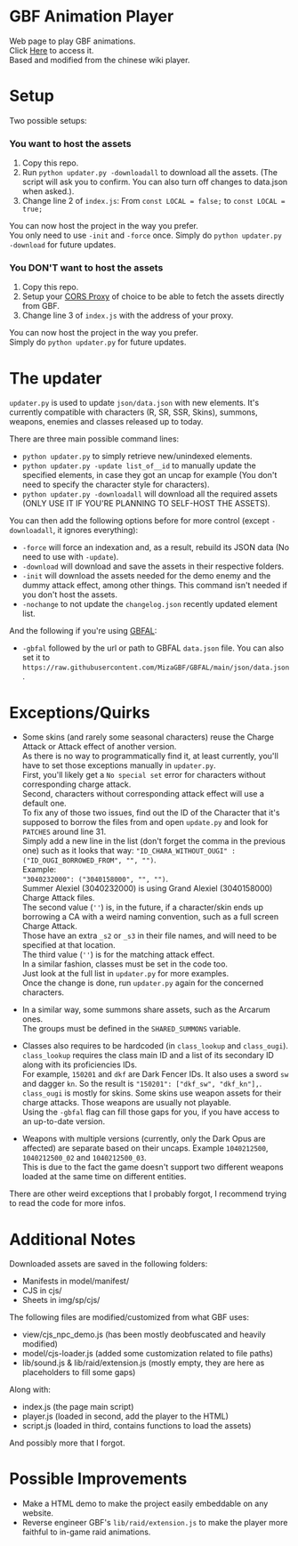 # GBF Animation Player  
Web page to play GBF animations.  
Click [Here](https://mizagbf.github.io/GBFAP) to access it.  
Based and modified from the chinese wiki player.  
  
# Setup  
Two possible setups:  
  
### You want to host the assets  
1. Copy this repo.  
2. Run `python updater.py -downloadall` to download all the assets. (The script will ask you to confirm. You can also turn off changes to data.json when asked.).  
3. Change line 2 of `index.js`: From `const LOCAL = false;` to `const LOCAL = true;`  
  
You can now host the project in the way you prefer.  
You only need to use `-init` and `-force` once. Simply do `python updater.py -download` for future updates.  
  
### You DON'T want to host the assets  
1. Copy this repo.  
2. Setup your [CORS Proxy](https://github.com/Rob--W/cors-anywhere) of choice to be able to fetch the assets directly from GBF.  
3. Change line 3 of `index.js` with the address of your proxy.  
  
You can now host the project in the way you prefer.  
Simply do `python updater.py` for future updates.  
  
# The updater  
`updater.py` is used to update `json/data.json` with new elements.
It's currently compatible with characters (R, SR, SSR, Skins), summons, weapons, enemies and classes released up to today.  
  
There are three main possible command lines:
* `python updater.py` to simply retrieve new/unindexed elements.  
* `python updater.py -update list_of__id` to manually update the specified elements, in case they got an uncap for example (You don't need to specify the character style for characters).  
* `python updater.py -downloadall` will download all the required assets (ONLY USE IT IF YOU'RE PLANNING TO SELF-HOST THE ASSETS).  
  
You can then add the following options before for more control (except `-downloadall`, it ignores everything):
* `-force` will force an indexation and, as a result, rebuild its JSON data (No need to use with `-update`).  
* `-download` will download and save the assets in their respective folders.  
* `-init` will download the assets needed for the demo enemy and the dummy attack effect, among other things. This command isn't needed if you don't host the assets.  
* `-nochange` to not update the `changelog.json` recently updated element list.  
  
And the following if you're using [GBFAL](https://github.com/MizaGBF/GBFAL):
* `-gbfal` followed by the url or path to GBFAL `data.json` file. You can also set it to `https://raw.githubusercontent.com/MizaGBF/GBFAL/main/json/data.json`.  

  
# Exceptions/Quirks  
* Some skins (and rarely some seasonal characters) reuse the Charge Attack or Attack effect of another version.  
As there is no way to programmatically find it, at least currently, you'll have to set those exceptions manually in `updater.py`.  
First, you'll likely get a `No special set` error for characters without corresponding charge attack.  
Second, characters without corresponding attack effect will use a default one.  
To fix any of those two issues, find out the ID of the Character that it's supposed to borrow the files from and open `update.py` and look for `PATCHES` around line 31.  
Simply add a new line in the list (don't forget the comma in the previous one) such as it looks that way:
`"ID_CHARA_WITHOUT_OUGI" : ("ID_OUGI_BORROWED_FROM", "", "")`.  
Example:  
`"3040232000": ("3040158000", "", "")`.  
Summer Alexiel (3040232000) is using Grand Alexiel (3040158000) Charge Attack files.  
The second value (`''`) is, in the future, if a character/skin ends up borrowing a CA with a weird naming convention, such as a full screen Charge Attack.  
Those have an extra `_s2` or `_s3` in their file names, and will need to be specified at that location.  
The third value (`''`) is for the matching attack effect.  
In a similar fashion, classes must be set in the code too.  
Just look at the full list in `updater.py` for more examples.  
Once the change is done, run `updater.py` again for the concerned characters.  
  
* In a similar way, some summons share assets, such as the Arcarum ones.  
The groups must be defined in the `SHARED_SUMMONS` variable.  
  
* Classes also requires to be hardcoded (in `class_lookup` and `class_ougi`).  
`class_lookup` requires the class main ID and a list of its secondary ID along with its proficiencies IDs.  
For example, `150201` and `dkf` are Dark Fencer IDs. It also uses a sword `sw` and dagger `kn`. So the result is `"150201": ["dkf_sw", "dkf_kn"],`.  
`class_ougi` is mostly for skins. Some skins use weapon assets for their charge attacks. Those weapons are usually not playable.  
Using the `-gbfal` flag can fill those gaps for you, if you have access to an up-to-date version.  
  
* Weapons with multiple versions (currently, only the Dark Opus are affected) are separate based on their uncaps. Example `1040212500`, `1040212500_02` and `1040212500_03`.  
This is due to the fact the game doesn't support two different weapons loaded at the same time on different entities.  
  
There are other weird exceptions that I probably forgot, I recommend trying to read the code for more infos.  
  
# Additional Notes  
Downloaded assets are saved in the following folders:  
* Manifests in model/manifest/
* CJS in cjs/
* Sheets in img/sp/cjs/
  
The following files are modified/customized from what GBF uses:  
* view/cjs_npc_demo.js (has been mostly deobfuscated and heavily modified)  
* model/cjs-loader.js (added some customization related to file paths)   
* lib/sound.js & lib/raid/extension.js (mostly empty, they are here as placeholders to fill some gaps)  
  
Along with:  
* index.js (the page main script)  
* player.js (loaded in second, add the player to the HTML)  
* script.js (loaded in third, contains functions to load the assets)  
  
And possibly more that I forgot.  
  
# Possible Improvements  
* Make a HTML demo to make the project easily embeddable on any website.  
* Reverse engineer GBF's `lib/raid/extension.js` to make the player more faithful to in-game raid animations.  
  